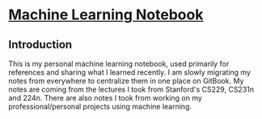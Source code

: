 # [Machine Learning Notebook](https://calvinfeng.gitbooks.io/machine-learning-notebook/content/)

## Introduction
This is my personal machine learning notebook, used primarily for references and sharing what I 
learned recently. I am slowly migrating my notes from everywhere to centralize them in one place on 
GitBook. My notes are coming from the lectures I took from Stanford's CS229, CS231n and 224n. There 
are also notes I took from working on my professional/personal projects using machine learning.

